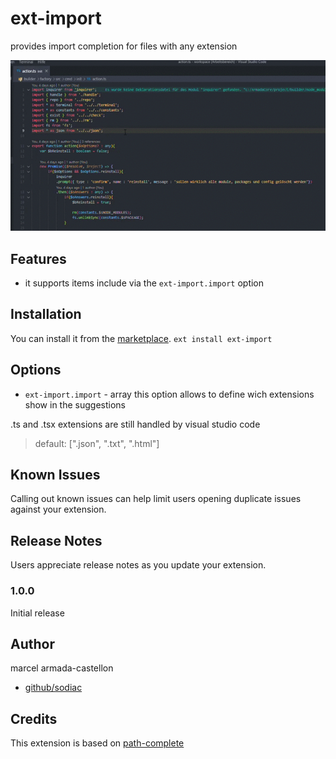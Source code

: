 # ext-import

provides import completion for files with any extension

<img src="https://raw.githubusercontent.com/sodiac/ext-import/master/demo/ext-import.gif" alt="demo gif" />

## Features

- it supports items include via the `ext-import.import` option

## Installation

You can install it from the [marketplace](https://marketplace.visualstudio.com/items?itemName=sodiac.ext-import).
`ext install ext-import`

## Options

- `ext-import.import` - array this option allows to define wich extensions show in the suggestions

.ts and .tsx extensions are still handled by visual studio code

> default: [".json", ".txt", ".html"]

## Known Issues

Calling out known issues can help limit users opening duplicate issues against your extension.

## Release Notes

Users appreciate release notes as you update your extension.

### 1.0.0

Initial release

## Author
marcel armada-castellon

+ [github/sodiac](https://github.com/sodiac)

## Credits
This extension is based on [path-complete](https://github.com/ionutvmi/path-autocomplete)
